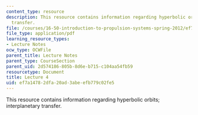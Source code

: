 ```yaml
---
content_type: resource
description: This resource contains information regarding hyperbolic orbits; interplanetary
  transfer.
file: /courses/16-50-introduction-to-propulsion-systems-spring-2012/ef7a14782dfa20ad3abeefb779c02fe5_MIT16_50S12_lec4.pdf
file_type: application/pdf
learning_resource_types:
- Lecture Notes
ocw_type: OCWFile
parent_title: Lecture Notes
parent_type: CourseSection
parent_uid: 2d574186-805b-8d6e-b715-c104aa54fb59
resourcetype: Document
title: Lecture 4
uid: ef7a1478-2dfa-20ad-3abe-efb779c02fe5
---
```

This resource contains information regarding hyperbolic orbits; interplanetary transfer.

